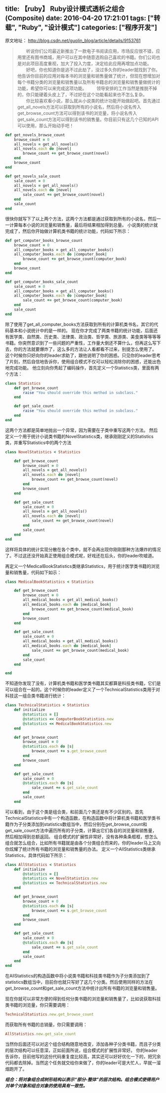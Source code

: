 title: 【ruby】 Ruby设计模式透析之组合(Composite)
date: 2016-04-20 17:21:01
tags: ["转载", "Ruby", "设计模式"]
categories: ["程序开发"]
---
原文地址： http://blog.csdn.net/guolin_blog/article/details/9153761

>　　听说你们公司最近新推出了一款电子书阅读应用，市场反应很不错，应用里还有图书商城，用户可以在其中随意选购自己喜欢的书籍。你们公司也是对此项目高度重视，加大了投入力度，决定给此应用再增加点功能。
　　好吧，你也知道你是逃不过此劫了，没过多久你的leader就找到了你。他告诉你目前的应用对每本书的浏览量和销售量做了统计，但现在想增加对每个书籍分类的浏览量和销售量以及所有书籍总的浏览量和销售量做统计的功能，希望你可以来完成这项功能。
　　领导安排的工作当然是推脱不掉的，你只能硬着头皮上了，不过好在这个功能看起来也不怎么复杂。
　　你比较喜欢看小说，那么就从小说类的统计功能开始做起吧。首先通过get_all_novels方法可以获取到所有的小说名，然后将小说名传入get_browse_count方法可以得到该书的浏览量，将小说名传入get_sale_count方法可以得到该书的销售量。你目前只有这几个已知的API可以使用，那么开始动手吧！

<!-- more -->

``` ruby
def get_novels_browse_count  
    browse_count = 0  
    all_novels = get_all_novels()  
    all_novels.each do |novel|  
        browse_count += get_browse_count(novel)  
    end  
    browse_count  
end  

def get_novels_sale_count  
    sale_count = 0  
    all_novels = get_all_novels()  
    all_novels.each do |novel|  
        sale_count += get_browse_count(novel)  
    end  
    sale_count  
end
```

很快你就写下了以上两个方法，这两个方法都是通过获取到所有的小说名，然后一一计算每本小说的浏览量和销售量，最后将结果相加得到总量。
小说类的统计就完成了，然后你开始做计算机类书籍的统计功能，代码如下所示：

``` ruby
def get_computer_books_browse_count  
    browse_count = 0  
    all_computer_books = get_all_computer_books()  
    all_computer_books.each do |computer_book|  
        browse_count += get_browse_count(computer_book)  
    end  
    browse_count  
end  

def get_computer_books_sale_count  
    sale_count = 0  
    all_computer_books = get_all_computer_books()  
    all_computer_books.each do |computer_book|  
        sale_count += get_browse_count(computer_book)  
    end  
    sale_count  
end
```

除了使用了get_all_computer_books方法获取到所有的计算机类书名，其它的代码基本和小说统计中的是一样的。
现在你才完成了两类书籍的统计功能，后面还有医学类、自然类、历史类、法律类、政治类、哲学类、旅游类、美食类等等等等书籍。你突然意识到了一些问题的严重性，工作量大倒还不算什么，但再这么写下去，你的方法就要爆炸了，这么多的方法让人看都看不过来，别提怎么使用了。
这个时候你只好向你的leader求助了，跟他说明了你的困惑。只见你的leader思考了片刻，然后自信地告诉你，使用组合模式不仅可以轻松消除你的困惑，还能出色地完成功能。
他立刻向你秀起了编码操作，首先定义一个Statistics类，里面有两个方法：

``` ruby
class Statistics  
    def get_browse_count  
        raise "You should override this method in subclass."  
    end  

    def get_sale_count  
        raise "You should override this method in subclass."  
    end
end  
```

这两个方法都是简单地抛出一个异常，因为需要在子类中重写这两个方法。
然后定义一个用于统计小说类书籍的NovelStatistics类，继承刚刚定义的Statistics类，并重写Statistics中的两个方法

``` ruby
class NovelStatistics < Statistics  

    def get_browse_count  
        browse_count = 0  
        all_novels = get_all_novels()  
        all_novels.each do |novel|  
            browse_count += get_browse_count(novel)  
        end  
        browse_count  
    end  

    def get_sale_count  
        sale_count = 0  
        all_novels = get_all_novels()  
        all_novels.each do |novel|  
            sale_count += get_browse_count(novel)  
        end  
        sale_count  
    end  
end
```

这样将具体的统计实现分散在各个类中，就不会再出现你刚刚那种方法爆炸的情况了。不过这还没开始真正使用组合模式呢，好戏还在后头，你的leader吹嘘道。

再定义一个MedicalBookStatistics类继承Statistics，用于统计医学类书籍的浏览量和销售量，代码如下如示：

``` ruby
class MedicalBookStatistics < Statistics  

    def get_browse_count  
        browse_count = 0  
        all_medical_books = get_all_medical_books()  
        all_medical_books.each do |medical_book|  
            browse_count += get_browse_count(medical_book)  
        end  
        browse_count  
    end  

    def get_sale_count  
        sale_count = 0  
        all_medical_books = get_all_medical_books()  
        all_medical_books.each do |medical_book|  
            sale_count += get_browse_count(medical_book)  
        end  
        sale_count  
    end  

end
```

不知道你发现了没有，计算机类书籍和医学类书籍其实都算是科技类书籍，它们是可以组合在一起的。这个时候你的leader定义了一个TechnicalStatistics类用于对科技这一组合类书籍进行统计：

``` ruby
class TechnicalStatistics < Statistics  
    def initialize  
        @statistics = []  
        @statistics << ComputerBookStatistics.new  
        @statistics << MedicalBookStatistics.new  
    end  

    def get_browse_count  
        browse_count = 0  
        @statistics.each do |s|  
            browse_count += s.get_browse_count  
        end  
        browse_count  
    end  

    def get_sale_count  
        sale_count = 0  
        @statistics.each do |s|  
            sale_count += s.get_sale_count  
        end  
        sale_count  
    end  
```

可以看到，由于这个类是组合类，和前面几个类还是有不少区别的。首先TechnicalStatistics中有一个构造函数，在构造函数中将计算机类书籍和医学类书籍作为子分类添加到statistics数组当中，然后分别在get_browse_count和get_sale_count方法中遍历所有的子分类，计算出它们各自的浏览量和销售量，然后相加得到总额返回。
组合模式的扩展性非常好，没有各种条条框框，想怎么组合就怎么组合，比如所有书籍就是由各个分类组合而来的，你的leader马上又向你炫耀了统计所有书籍的浏览量和销售量的办法。
定义一个AllStatistics类继承Statistics，具体代码如下所示：

``` ruby
class AllStatistics < Statistics  
    def initialize  
        @statistics = []  
        @statistics << NovelStatistics.new  
        @statistics << TechnicalStatistics.new  
    end  

    def get_browse_count  
        browse_count = 0  
        @statistics.each do |s|  
            browse_count += s.get_browse_count  
        end  
        browse_count  
    end  

    def get_sale_count  
        sale_count = 0  
        @statistics.each do |s|  
            sale_count += s.get_sale_count  
        end  
        sale_count  
    end  
end  
```

在AllStatistics的构造函数中将小说类书籍和科技类书籍作为子分类添加到了statistics数组当中，目前你也就只写好了这几个分类。然后使用同样的方法在get_browse_count和get_sale_count方法中统计出所有书籍的浏览量和销售量。

现在你就可以非常方便的得到任何分类书籍的浏览量和销售量了，比如说获取科技类书籍的浏览量，你只需要调用：

``` ruby
TechnicalStatistics.new.get_browse_count  
```

而获取所有书籍的总销量，你只需要调用：

``` ruby
AllStatistics.new.get_sale_count  
```

当然你后面还可以对这个组合结构随意地改变，添加各种子分类书籍，而且子分类的层次结构可以任意深，正如前面所说，组合模式的扩展性非常好。
你的leader告诉你，目前他写的这份代码重复度比较高，其实还可以好好优化一下的，把冗余代码都去除掉。当然这个任务就交给你来做了，你的leader可是大忙人，早就一溜烟跑开了。

***组合：将对象组合成树形结构以表示“部分-整体”的层次结构。组合模式使得用户对单个对象和组合对象的使用具有一致性。***
